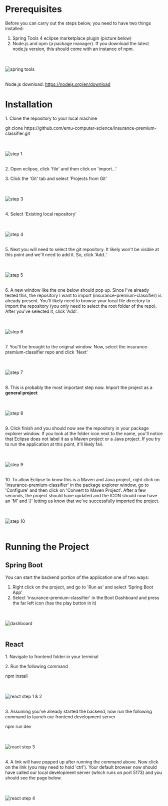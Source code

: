 <h1>Prerequisites</h1>
Before you can carry out the steps below, you need to have two things installed:
<ol>
  <li>Spring Tools 4 eclipse marketplace plugin (picture below)</li>
  <li>Node.js and npm (a package manager). If you download the latest node.js version, this should come with an instance of npm.</li>
</ol>

<br/><br/>
![spring tools](https://github.com/seanpolid/insurance-premium-classifier-photos/blob/main/spring-tools.png)
<br/><br/>

<p>Node.js download: <a href="https://nodejs.org/en/download">https://nodejs.org/en/download</a></p>

<h1>Installation</h1>

<p>1. Clone the repository to your local machine</p>
git clone https://github.com/emu-computer-science/insurance-premium-classifier.git

<br/><br/>
![step 1](https://github.com/seanpolid/insurance-premium-classifier-photos/blob/main/1.png)
<br/><br/>

<p>2. Open eclipse, click 'file' and then click on 'import...'</p>

<p>3. Click the 'Git' tab and select 'Projects from Git'</p>

<br/><br/>
![step 3](https://github.com/seanpolid/insurance-premium-classifier-photos/blob/main/3.png)
<br/><br/>

<p>4. Select 'Existing local repository'</p>

<br/><br/>
![step 4](https://github.com/seanpolid/insurance-premium-classifier-photos/blob/main/4.png)
<br/><br/>

<p>5. Next you will need to select the git repository. It likely won't be visible at this point and we'll need to add it. So, click 'Add..'</p>

<br/><br/>
![step 5](https://github.com/seanpolid/insurance-premium-classifier-photos/blob/main/5.png)
<br/><br/>

<p>6. A new window like the one below should pop up. Since I've already tested this, the repository I want to import (insurance-premium-classifier) is already present. You'll likely need to browse your local file directory to import the repository (you only need to select the root folder of the repo). After you've selected it, click 'Add'.</p>

<br/><br/>
![step 6](https://github.com/seanpolid/insurance-premium-classifier-photos/blob/main/6.png)
<br/><br/>

<p>7. You'll be brought to the original window. Now, select the insurance-premium-classifier repo and click 'Next'</p>

<br/><br/>
![step 7](https://github.com/seanpolid/insurance-premium-classifier-photos/blob/main/7.png)
<br/><br/>

<p>8. This is probably the most important step now. Import the project as a <b>general project</b></p>

<br/><br/>
![step 8](https://github.com/seanpolid/insurance-premium-classifier-photos/blob/main/8.png)
<br/><br/>

<p>9. Click finish and you should now see the repository in your package explorer window. If you look at the folder icon next to the name, you'll notice that Eclipse does not label it as a Maven project or a Java project. If you try to run the application at this point, it'll likely fail.</p>

<br/><br/>
![step 9](https://github.com/seanpolid/insurance-premium-classifier-photos/blob/main/9.png)
<br/><br/>

<p>10. To allow Eclipse to know this is a Maven and Java project, right click on 'insurance-premium-classifier' in the package explorer window, go to 'Configure' and then click on 'Convert to Maven Project'. After a few seconds, the project should have updated and the ICON should now have an 'M' and 'J' letting us know that we've successfully imported the project.</p>

<br/><br/>
![step 10](https://github.com/seanpolid/insurance-premium-classifier-photos/blob/main/10.png)
<br/><br/>

<h1>Running the Project</h1>
<h2>Spring Boot</h2>
<p>You can start the backend portion of the application one of two ways:</p>
<ol>
  <li>Right click on the project, and go to 'Run as' and select 'Spring Boot App'</li>
  <li>Select 'insurance-premium-classifier' in the Boot Dashboard and press the far left icon (has the play button in it)</li>
</ol>

<br/><br/>
![dashboard](https://github.com/seanpolid/insurance-premium-classifier-photos/blob/main/dashboard.png)
<br/><br/>

<h2>React</h2>
<p>1. Navigate to frontend folder in your terminal</p>

<p>2. Run the following command</p>
npm install

<br/><br/>
![react step 1 & 2](https://github.com/seanpolid/insurance-premium-classifier-photos/blob/main/react-1-2.png)
<br/><br/>

<p>3. Assuming you've already started the backend, now run the following command to launch our frontend development server</p>
npm run dev

<br/><br/>
![react step 3](https://github.com/seanpolid/insurance-premium-classifier-photos/blob/main/react-3.png)
<br/><br/>

<p>4. A link will have popped up after running the command above. Now click on the link (you may need to hold 'ctrl'). Your default browser now should have called our local development server (which runs on port 5173) and you should see the page below.</p>

<br/><br/>
![react step 4](https://github.com/seanpolid/insurance-premium-classifier-photos/blob/main/react-4.png)
<br/><br/>


